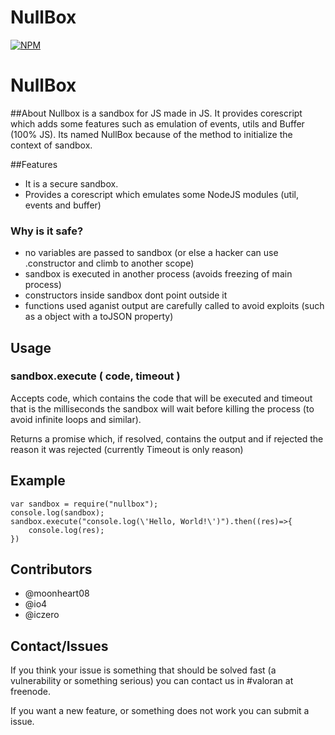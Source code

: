 # NullBox
[![NPM](https://nodei.co/npm/nullbox.png?downloads=true&stars=true)](https://nodei.co/npm/nullbox/)
# NullBox
##About
Nullbox is a sandbox for JS made in JS. It provides corescript which adds some features such as emulation of events, utils and Buffer (100% JS). Its named NullBox because of the method to initialize the context of sandbox.

##Features
* It is a secure sandbox.
* Provides a corescript which emulates some NodeJS modules (util, events and buffer)

### Why is it safe?

* no variables are passed to sandbox (or else a hacker can use .constructor and climb to another scope)
* sandbox is executed in another process (avoids freezing of main process)
* constructors inside sandbox dont point outside it
* functions used aganist output are carefully called to avoid exploits (such as a object with a toJSON property)

## Usage

### sandbox.execute ( code, timeout )
Accepts code, which contains the code that will be executed and timeout that is the milliseconds the sandbox will wait before killing the process (to avoid infinite loops and similar).

Returns a promise which, if resolved, contains the output and if rejected the reason it was rejected (currently Timeout is only reason)

## Example
```
var sandbox = require("nullbox");
console.log(sandbox);
sandbox.execute("console.log(\'Hello, World!\')").then((res)=>{
    console.log(res);
})
```

## Contributors
* @moonheart08
* @io4
* @iczero

## Contact/Issues
If you think your issue is something that should be solved fast (a vulnerability or something serious) you can contact us in #valoran at freenode.

If you want a new feature, or something does not work you can submit a issue.
